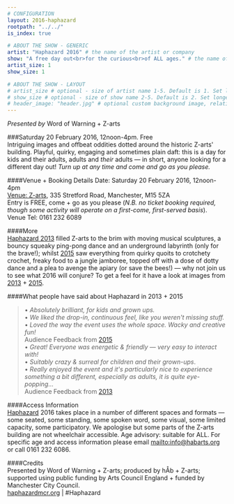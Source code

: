```yaml
---
# CONFIGURATION
layout: 2016-haphazard
rootpath: "../../"
is_index: true

# ABOUT THE SHOW - GENERIC
artist: "Haphazard 2016" # the name of the artist or company
show: "A free day out<br>for the curious<br>of ALL ages." # the name of the show
artist_size: 1
show_size: 1

# ABOUT THE SHOW - LAYOUT
# artist_size # optional - size of artist name 1-5. Default is 1. Set longer names to lower values
# show_size # optional - size of show name 2-5. Default is 2. Set longer names to lower values
# header_image: "header.jpg" # optional custom background image, relative to current page
---
```

*Presented by* Word of Warning + Z-arts          

###Saturday 20 February 2016, 12noon-4pm. Free             
Intriguing images and offbeat oddities dotted around the historic Z-arts' building. Playful, quirky, engaging and sometimes plain daft: this is a day for kids and their adults, adults and *their* adults — in short, anyone looking for a different day out! *Turn up at any time and come and go as you please.*            
           
####Venue + Booking Details
Date: Saturday 20 February 2016, 12noon-4pm    
<a href="http://www.z-arts.org/about-us/getting-here" target="_blank">Venue: Z-arts</a>, 335 Stretford Road, Manchester, M15 5ZA        
Entry is FREE, come + go as you please (*N.B. no ticket booking required, though some activity will operate on a first-come, first-served basis*).         
Venue Tel: 0161 232 6089              
         
####More    
[Haphazard 2013](/archive/2013-spring/haphazard) filled Z-arts to the brim with moving musical sculptures, a bouncy squeaky ping-pong dance and an underground labyrinth (only for the brave!); whilst [2015](/archive/2015-haphazard) saw everything from quirky quoits to crotchety crochet, freaky food to a jungle jamboree, topped off with a dose of dotty dance and a plea to avenge the apiary (or save the bees!) — why not join us to see what 2016 will conjure? To get a feel for it have a look at images from [2013](/galleries/2013-haphazard) + [2015](/galleries/2015-haphazard).         
        
####What people have said about Haphazard in 2013 + 2015        
>• *Absolutely brilliant, for kids and grown ups.*<br>• *We liked the drop-in, continuous feel, like you weren't missing stuff.*<br>• *Loved the way the event uses the whole space. Wacky and creative fun!*<br>Audience Feedback from [2015](/archive/2015-haphazard)         
>• *Great! Everyone was energetic & friendly — very easy to interact with!*<br>• *Suitably crazy & surreal for children and their grown-ups*.<br>• *Really enjoyed the event and it's particularly nice to experience something a bit different, especially as adults, it is quite eye-popping…*<br>Audience Feedback from [2013](/archive/2013-spring/haphazard)         
        
####Access Information    
[Haphazard](/hab/haphazard) 2016 takes place in a number of different spaces and formats — some seated, some standing, some spoken word, some visual, some limited capacity, some participatory. We apologise but some parts of the Z-arts building are not wheelchair accessible. Age advisory: suitable for ALL. For specific age and access information please email <mailto:info@habarts.org> or call 0161 232 6086.        
        
####Credits         
Presented by Word of Warning + Z-arts; produced by hÅb + Z-arts; supported using public funding by Arts Council England + funded by Manchester City Council.        
<a href="http://haphazardmcr.org" target="_blank">haphazardmcr.org</a> | #Haphazard
